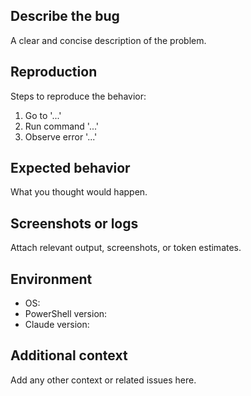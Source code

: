 ﻿---
name: Bug report
about: Help us squash issues in the Spec-Flow workflow
labels: bug
---

## Describe the bug
A clear and concise description of the problem.

## Reproduction
Steps to reproduce the behavior:
1. Go to '...'
2. Run command '...'
3. Observe error '...'

## Expected behavior
What you thought would happen.

## Screenshots or logs
Attach relevant output, screenshots, or token estimates.

## Environment
- OS:
- PowerShell version:
- Claude version:

## Additional context
Add any other context or related issues here.
